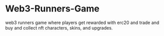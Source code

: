 # Web3-Runners-Game
web3 runners game where players get rewarded with erc20 and trade and buy and collect nft characters, skins, and upgrades.
